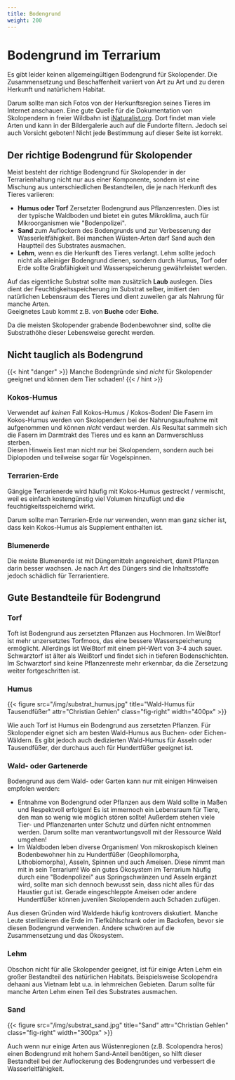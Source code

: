 ```yaml
---
title: Bodengrund
weight: 200
---
```


# Bodengrund im Terrarium

Es gibt leider keinen allgemeingültigen Bodengrund für Skolopender. Die Zusammensetzung und Beschaffenheit variiert von Art zu Art und zu deren Herkunft und natürlichem Habitat.

Darum sollte man sich Fotos von der Herkunftsregion seines Tieres im Internet anschauen. Eine gute Quelle für die Dokumentation von Skolopendern in freier Wildbahn ist [iNaturalist.org](https://inaturalist.org/). Dort findet man viele Arten und kann in der Bildergalerie auch auf die Fundorte filtern. Jedoch sei auch Vorsicht geboten! Nicht jede Bestimmung auf dieser Seite ist korrekt.

## Der richtige Bodengrund für Skolopender

Meist besteht der richtige Bodengrund für Skolopender in der Terrarienhaltung nicht nur aus einer Komponente, sondern ist eine Mischung aus unterschiedlichen Bestandteilen, die je nach Herkunft des Tieres variieren:

- **Humus oder Torf** Zersetzter Bodengrund aus Pflanzenresten. Dies ist der typische Waldboden und bietet ein gutes Mikroklima, auch für Mikroorganismen wie "Bodenpolizei".
- **Sand** zum Auflockern des Bodengrunds und zur Verbesserung der Wasserleitfähigkeit. Bei manchen Wüsten-Arten darf Sand auch den Hauptteil des Substrates ausmachen.
- **Lehm**, wenn es die Herkunft des Tieres verlangt. Lehm sollte jedoch nicht als alleiniger Bodengrund dienen, sondern durch Humus, Torf oder Erde sollte Grabfähigkeit und Wasserspeicherung gewährleistet werden.

Auf das eigentliche Substrat sollte man zusätzlich **Laub** auslegen. Dies dient der Feuchtigkeitsspeicherung im Substrat selber, imitiert den natürlichen Lebensraum des Tieres und dient zuweilen gar als Nahrung für manche Arten.  
Geeignetes Laub kommt z.B. von **Buche** oder **Eiche**.

Da die meisten Skolopender grabende Bodenbewohner sind, sollte die Substrathöhe dieser Lebensweise gerecht werden. 

## Nicht tauglich als Bodengrund

{{< hint "danger" >}}
Manche Bodengründe sind _nicht_ für Skolopender geeignet und können dem Tier schaden! 
{{< / hint >}}

### Kokos-Humus

Verwendet auf _keinen_ Fall Kokos-Humus / Kokos-Boden! Die Fasern im Kokos-Humus werden von Skolopendern bei der Nahrungsaufnahme mit aufgenommen und können _nicht_ verdaut werden. Als Resultat sammeln sich die Fasern im Darmtrakt des Tieres und es kann an Darmverschluss sterben.  
Diesen Hinweis liest man nicht nur bei Skolopendern, sondern auch bei Diplopoden und teilweise sogar für Vogelspinnen. 

### Terrarien-Erde

Gängige Terrarienerde wird häufig mit Kokos-Humus gestreckt / vermischt, weil es einfach kostengünstig viel Volumen hinzufügt und die feuchtigkeitsspeichernd wirkt.

Darum sollte man Terrarien-Erde _nur_ verwenden, wenn man ganz sicher ist, dass kein Kokos-Humus als Supplement enthalten ist.

### Blumenerde

Die meiste Blumenerde ist mit Düngemitteln angereichert, damit Pflanzen darin besser wachsen. Je nach Art des Düngers sind die Inhaltsstoffe jedoch schädlich für Terrarientiere. 

## Gute Bestandteile für Bodengrund

### Torf

Toft ist Bodengrund aus zersetzten Pflanzen aus Hochmoren. Im Weißtorf ist mehr unzersetztes Torfmoos, das eine bessere Wasserspeicherung ermöglicht. Allerdings ist Weißtorf mit einem pH-Wert von 3-4 auch sauer. Schwarztorf ist älter als Weißtorf und findet sich in tieferen Bodenschichten. Im Schwarztorf sind keine Pflanzenreste mehr erkennbar, da die Zersetzung weiter fortgeschritten ist.

### Humus

{{< figure src="/img/substrat_humus.jpg" title="Wald-Humus für Tausendfüßer" attr="Christian Gehlen" class="fig-right"  width="400px" >}}

Wie auch Torf ist Humus ein Bodengrund aus zersetzten Pflanzen. Für Skolopender eignet sich am besten Wald-Humus aus Buchen- oder Eichen-Wäldern. Es gibt jedoch auch dedizierten Wald-Humus für Asseln oder Tausendfüßer, der durchaus auch für Hundertfüßer geeignet ist.

### Wald- oder Gartenerde

Bodengrund aus dem Wald- oder Garten kann nur mit einigen Hinweisen empfolen werden:

- Entnahme von Bodengrund oder Pflanzen aus dem Wald sollte in Maßen und Respektvoll erfolgen! Es ist immernoch ein Lebensraum für Tiere, den man so wenig wie möglich stören sollte! Außerdem stehen viele Tier- und Pflanzenarten unter Schutz und dürfen nicht entnommen werden. Darum sollte man verantwortungsvoll mit der Ressource Wald umgehen!
- Im Waldboden leben diverse Organismen! Von mikroskopisch kleinen Bodenbewohner hin zu Hundertfüßer (Geophilomorpha, Lithobiomorpha), Asseln, Spinnen und auch Ameisen. Diese nimmt man mit in sein Terrarium! Wo ein gutes Ökosystem im Terrarium häufig durch eine "Bodenpolizei" aus Springschwänzen und Asseln ergänzt wird, sollte man sich dennoch bewusst sein, dass nicht alles für das Haustier gut ist. Gerade eingeschleppte Ameisen oder andere Hundertfüßer können juvenilen Skolopendern auch Schaden zufügen.

Aus diesen Gründen wird Walderde häufig kontrovers diskutiert. Manche Leute sterilizieren die Erde im Tiefkühlschrank oder im Backofen, bevor sie diesen Bodengrund verwenden. Andere schwören auf die Zusammensetzung und das Ökosystem. 

### Lehm

Obschon nicht für alle Skolopender geeignet, ist für einige Arten Lehm ein großer Bestandteil des natürlichen Habitats. Beispielsweise Scolopendra dehaani aus Vietnam lebt u.a. in lehmreichen Gebieten. Darum sollte für manche Arten Lehm einen Teil des Substrates ausmachen.

### Sand

{{< figure src="/img/substrat_sand.jpg" title="Sand" attr="Christian Gehlen" class="fig-right"  width="300px" >}}

Auch wenn nur einige Arten aus Wüstenregionen (z.B. Scolopendra heros) einen Bodengrund mit hohem Sand-Anteil benötigen, so hilft dieser Bestandteil bei der Auflockerung des Bodengrundes und verbessert die Wasserleitfähigkeit. 


